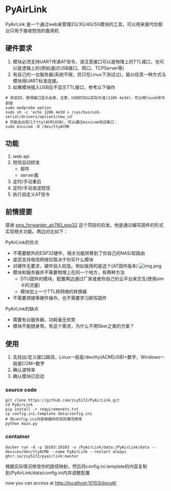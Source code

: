 # PyAirLink
PyAirLink 是一个通过web来管理2G/3G/4G/5G模块的工具，可以用来替代你那台只用于接收短信的备用机

## 硬件要求
1. 模块必须支持UART传递AT信令，请注意接口可以是物理上的TTL接口，也可以是逻辑上的(例如通过USB接口、网口、TCPServer等)
2. 有自己的一台服务器(系统不限，但只在Linux下测试过)，能以任意一种方式与模块用UART标准连接。
3. 如果模块插入USB后不显示TTL接口，参考以下操作
```shell
# 添加ID，使得接口显示出来，注意，USB的ID以实际为准(1286 4e3d)，可以用lsusb命令获取
sudo modprobe option
sudo sh -c 'echo 1286 4e3d > /sys/bus/usb-serial/drivers/option1/new_id'
# 可能会出现几个tty(ACM|USB)，可以通过minicom测试串口：
sudo minicom -D /dev/ttyACM0
```

## 功能
1. web api
2. 短信自动转发
   - 邮件
   - server酱
3. 定时/手动重启
4. 定时/手动发送短信
5. 执行自定义AT信令

## 前情提要

感谢 [sms_forwarder_air780_esp32](https://github.com/boris1993/sms_forwarder_air780_esp32) 这个项目的启发。他是通过编写固件的形式实现相关功能。两边对比如下：

PyAirLink的优点
- 不需要额外的ESP32硬件，相关功能转移到了你自己的NAS/软路由
- 是否支持电信网络仅取决于你买什么模块
- 对硬件无要求，硬件投入较低。例如我用的是这个(AT固件版本) ![img.png](doc/Air780E.png)
- 模块和服务器并不需要物理上在同一个地方，有两种方法
  - DTU固件的模块，配置两边通过厂家或者你自己的云平台来交互(使用sim卡的流量)
  - 模块加上一个TTL转网络的转换器
- 不需要焊接等硬件操作，也不需要学习刷写固件

PyAirLink的缺点

- 需要有台服务器，功耗毫无优势
- 模块不能随身带。有这个需求，为什么不用5ber之类的方案？

## 使用
1. 先找出/定义接口路径，Linux一般是/dev/tty(ACM|USB)+数字，Windows一般是COM+数字
2. 确认波特率
3. 确认模块已启动
### source code
```shell
git clone https://github.com/zsy5172/PyAirLink.git
cd PyAirLink
pip install -r requiremenets.txt
cp config.ini.template data/config.ini
# 将config.ini内容根据你的实际情况修改
python main.py
```

### container

```shell
docker run -d -p 10103:10103 -v /PyAirLink/data:/PyAirLink/data --device=/dev/ttyACM0 --name PyAirLink --restart always ghcr.io/zsy5172/pyairlink:master
```
根据实际情况修改你的路径映射，然后将config.ini.template的内容复制到/PyAirLink/data/config.ini内并调整配置

now you can access at [http://localhost:10103/docs#/](http://localhost:10103/docs#/)